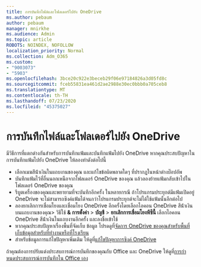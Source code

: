 ```yaml
---
title: การบันทึกไฟล์และโฟลเดอร์ไปยัง OneDrive
ms.author: pebaum
author: pebaum
manager: mnirkhe
ms.audience: Admin
ms.topic: article
ROBOTS: NOINDEX, NOFOLLOW
localization_priority: Normal
ms.collection: Adm_O365
ms.custom:
- "9003073"
- "5903"
ms.openlocfilehash: 3bce20c922e3beceb29f06e97184826a3d05fd8c
ms.sourcegitcommit: fceb55831ea461d2ae2988e30ec0bbb0a705ceb8
ms.translationtype: MT
ms.contentlocale: th-TH
ms.lasthandoff: 07/23/2020
ms.locfileid: "45375027"
---
```

# <a name="saving-files-and-folders-to-onedrive"></a>การบันทึกไฟล์และโฟลเดอร์ไปยัง OneDrive

มีวิธีการที่แตกต่างกันสําหรับการบันทึกแฟ้มและบันทึกแฟ้มไปยัง OneDrive หากคุณประสบปัญหาในการบันทึกแฟ้มไปยัง OneDrive ให้ลองทําดังต่อไปนี้

- เลือกเมฆสีน้ําเงินในแถบงานของคุณ และแก้ไขข้อผิดพลาดใดๆ ที่ปรากฏในหน้าต่างป๊อปอัพ
- บันทึกแฟ้มไว้ที่อื่นนอกเหนือจากโฟลเดอร์ OneDrive ของคุณ แล้วลองย้ายแฟ้มกลับเข้าไปในโฟลเดอร์ OneDrive ของคุณ
- รีบูตเครื่องของคุณและพยายามที่จะบันทึกอีกครั้ง ในหลายกรณี ถ้าโปรแกรมประยุกต์มีแฟ้มเปิดอยู่ OneDrive จะไม่สามารถซิงค์แฟ้มได้จนกว่าโปรแกรมประยุกต์จะไม่ได้ใช้แฟ้มนั้นอีกต่อไป    
- ลองยกเลิกการเชื่อมโยงและเชื่อมโยง OneDrive อีกครั้งโดยเลือกไอคอน OneDrive สีน้ําเงินบนแถบงานของคุณ> วิธีใช้ **& การตั้งค่า**  >  **บัญชี**  >  **ยกเลิกการเชื่อมโยงพีซีนี้** เลือกไอคอน OneDrive สีน้ําเงินในแถบงานอีกครั้ง และลงชื่อเข้าใช้
- หากคุณประสบปัญหาเรื่องพื้นที่จัดเก็บ ข้อมูล โปรดดูที่[จัดการ OneDrive ของคุณสําหรับพื้นที่เก็บข้อมูลสําหรับที่ทํางานหรือที่โรงเรียน](https://support.microsoft.com/office/manage-your-onedrive-for-work-or-school-storage-31519161-059c-4764-b6f8-f5cd29f7fe68)
- สําหรับข้อมูลการแก้ไขปัญหาเพิ่มเติม ให้ดูที่[แก้ไขปัญหาการซิงค์ OneDrive](https://docs.microsoft.com/alchemyinsights/fix-onedrive-sync-issues)  

ถ้าคุณต้องการปรับแต่งประสบการณ์การบันทึกของคุณกับ Office และ OneDrive ให้ดูที่[การกําหนดประสบการณ์การบันทึกใน Office เอง](https://support.microsoft.com/office/customize-the-save-experience-in-office-786200a7-f5f2-4d26-a3ae-b78c60dd5d3b)
